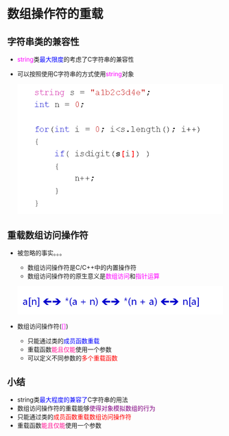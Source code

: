# 数组操作符的重载
## 字符串类的兼容性
- <font color=Fuchsia>string</font>类<font color=blue>最大限度</font>的考虑了C字符串的兼容性
- 可以按照使用C字符串的方式使用<font color=Fuchsia>string</font>对象
  
  ![Alt text](image.png)

## 重载数组访问操作符
- 被忽略的事实。。。
  - 数组访问操作符是C/C++中的内置操作符
  - 数组访问操作符的原生意义是<font color=Fuchsia>数组访问</font>和<font color=Fuchsia>指针运算</font>
  
  ![Alt text](image-1.png)

- 数组访问操作符(<font color=Fuchsia>[]</font>)
  - 只能通过类的<font color=blue>成员函数重载</font>
  - 重载函数<font color=deeppink>能且仅能</font>使用一个参数
  - 可以定义不同参数的<font color=red>多个重载函数</font>
  
## 小结
- string类<font color=blue>最大程度的兼容了</font>C字符串的用法
- 数组访问操作符的重载能够<font color=purple>使得对象模拟数组的行为</font>
- 只能通过类的<font color=red>成员函数重载数组访问操作符</font>
- 重载函数<font color=deeppink>能且仅能</font>使用一个参数